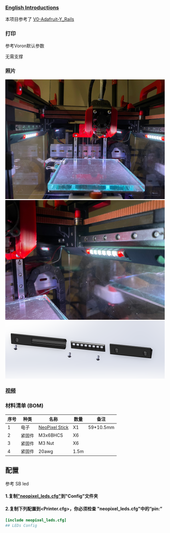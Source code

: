### [English Introductions](readme.md)

本项目参考了 [V0-Adafruit-Y_Rails](https://github.com/VoronDesign/VoronUsers/tree/master/printer_mods/QuackProfit/V0-Adafruit-Y_Rails)

### 打印

参考Voron默认参数

无需支撑

### 照片
![图片](Picture/IMG_6871.jpg)
![图片](Picture/IMG_6873.jpg)
![图片](Picture/Bom.png)
### [视频](3D/V0_NeoPixel_SticksB.avi)

### 材料清单 (BOM)
|序号	|种类	|名称	|数量	|备注
|--|--|--|--|--|
|1	|电子	|[NeoPixel Stick](https://item.taobao.com/item.htm?spm=a1z09.2.0.0.7ca02e8djWSvge&id=623844944291&_u=dkh2792dc2)	|X1	|59*10.5mm
|2	|紧固件|M3x6BHCS		|X6	|
|3	|紧固件|M3 Nut		|X6	|
|4	|紧固件|20awg		|1.5m	|

## 配置
参考 SB led
#### 1.复制["neopixel_leds.cfg"](Config/neopixel_leds.cfg)到"Config"文件夹
#### 2.复制下列配置到<Printer.cfg>，你必须检查 "neopixel_leds.cfg"中的“pin:”
```ini
[include neopixel_leds.cfg]
## LEDs Config
```
